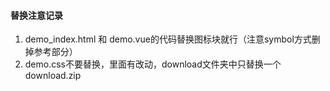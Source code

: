#### 替换注意记录

1. demo_index.html 和 demo.vue的代码替换图标块就行（注意symbol方式删掉参考部分）
2. demo.css不要替换，里面有改动，download文件夹中只替换一个download.zip